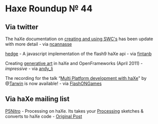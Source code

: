 [_template]: roundup.html
# Haxe Roundup № 44

## Via twitter
The haXe documentation on [creating and using SWC's][link 1] has been update with more detail - via [ncannasse][link 2]

[hedge][link 3] - A javascript implementation of the flash9 haXe api - via [fintanb][link 4]

Creating [generative art][link 5] in haXe and OpenFrameworks (April 2011) - *impressive* - via [andy_li][link 6]

The recording for the talk “[Multi Platform development with haXe][link 7]" by @[Tarwin][link 8] is now available! - via [FlashONGames][link 9]

## Via haXe mailing list
[P5Nitro][link 10] - Processing on haXe. Its takes your [Processing][link 11] sketches &amp; converts to haXe code - [Original Post][link 12]

[link 1]: http://haxe.org/manual/swc "Creating and Using SWC's in haXe - haXe Manual"
[link 2]: http://www.twitter.com/ncannasse "@ncannasse"
[link 3]: https://github.com/skial/hedge "hedge - A javascript implementation of the flash9 haXe api - github"
[link 4]: http://www.twitter.com/fintanb "@fintanb"
[link 5]: http://blog.onthewings.net/2011/05/05/creating-generative-art-in-haxe-and-openframeworks-april-2011/ "Creating Generative Art in haXe and OpenFrameworks (April 2011) - blog.onthewings.net"
[link 6]: http://www.twitter.com/andy_li "@andy_li"
[link 7]: http://flashongames.com/post/5212637579/recording-session-multi-platform-development-with-haxe "Multi Platform development with haXe - FlashONGames"
[link 8]: http://www.twitter.com/Tarwin "@Tarwin"
[link 9]: http://www.twitter.com/FlashONGames "@FlashONGames"
[link 10]: https://github.com/davidedc/P5Nitro "P5Nitro Source Code- github"
[link 11]: http://processing.org/ "Processing.org"
[link 12]: http://haxe.1354130.n2.nabble.com/Processing-on-Haxe-P5Nitro-td6333843.html "P5Nitro - Processing on haXe - haXe Mailing List"

